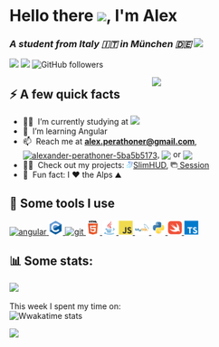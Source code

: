 
<h1>Hello there <a href="https://www.gautamkrishnar.com/"><img src="https://media.giphy.com/media/hvRJCLFzcasrR4ia7z/giphy.gif" width="25px"></a>, I'm Alex</h1>

<em><h3>A student from Italy 🇮🇹 in München 🇩🇪 <img src="https://media.giphy.com/media/WUlplcMpOCEmTGBtBW/giphy.gif" width="30"></h3></em>


[![](https://img.shields.io/badge/-alexperathoner-blue?style=flat-square&logo=Linkedin&logoColor=white&link=https://www.linkedin.com/in/alexander-perathoner-5ba5b5173/)](https://www.linkedin.com/in/alexander-perathoner-5ba5b5173)
![](https://komarev.com/ghpvc/?username=alexperathoner&label=Visitors)
![GitHub followers](https://img.shields.io/github/followers/alexperathoner?label=Follow&style=social)



<img align="right" src="http://pa1.narvii.com/6593/62e2a11c5bf52a5bf207cc120d8a4d34c63b8345_00.gif" width=50%>


## ⚡️ A few quick facts

- 👨‍🎓 &nbsp;I’m currently studying at <img src=https://cdn.freelogovectors.net/wp-content/uploads/2019/02/tum-logo.png height=12>
- 🌱 &nbsp;I’m learning Angular
- 📫 &nbsp;Reach me at **alex.perathoner@gmail.com**, <a href="https://www.linkedin.com/in/alexander-perathoner-5ba5b5173/" target="blank"><img align="center" src="https://raw.githubusercontent.com/rahuldkjain/github-profile-readme-generator/master/src/images/icons/Social/linked-in-alt.svg" alt="alexander-perathoner-5ba5b5173" height="12"/></a>, <a href="https://twitter.com/AlexPera0" target="blank"><img align="center" src="https://upload.wikimedia.org/wikipedia/it/archive/0/09/20160903181541%21Twitter_bird_logo.png" height="12" /></a> or 
<a href="https://instagram.com/alexperapera" target="blank"><img align="center" src="https://cdn-icons-png.flaticon.com/512/174/174855.png" height="12" /></a>
- 👨‍💻 &nbsp;Check out my projects: [<img src=https://github.com/AlexPerathoner/SlimHUD/raw/master/Screens/Icon1024.png height=12>SlimHUD](https://alexperathoner.github.io/SlimHUD/), [<img src=https://raw.githubusercontent.com/AlexPerathoner/Sessions/master/Sessions/Assets.xcassets/AppIcon.appiconset/512-1.png height=12> Session](https://github.com/AlexPerathoner/Sessions)
- 🎉 &nbsp;Fun fact: I ❤️ the Alps ⛰️


## 🚀 Some tools I use
<p align="left"><a href="https://angular.io" target="_blank"> <img src="https://angular.io/assets/images/logos/angular/angular.svg" alt="angular" height="27"/></a><a href="https://www.cprogramming.com/" target="_blank"> <img src="https://raw.githubusercontent.com/devicons/devicon/master/icons/c/c-original.svg" alt="c" height="25"/></a><a href="https://git-scm.com/" target="_blank"> <img src="https://www.vectorlogo.zone/logos/git-scm/git-scm-icon.svg" alt="git" height="25"/></a><a href="https://www.w3.org/html/" target="_blank"> <img src="https://raw.githubusercontent.com/devicons/devicon/master/icons/html5/html5-original-wordmark.svg" alt="html5" height="25"/></a><a href="https://www.java.com" target="_blank"> <img src="https://raw.githubusercontent.com/devicons/devicon/master/icons/java/java-original.svg" alt="java" height="25"/></a><a href="https://developer.mozilla.org/en-US/docs/Web/JavaScript" target="_blank"> <img src="https://raw.githubusercontent.com/devicons/devicon/master/icons/javascript/javascript-original.svg" alt="javascript" height="25"/></a><a href="https://www.mysql.com/" target="_blank"> <img src="https://raw.githubusercontent.com/devicons/devicon/master/icons/mysql/mysql-original-wordmark.svg" alt="mysql" height="25"/></a><a href="https://www.python.org" target="_blank"> <img src="https://raw.githubusercontent.com/devicons/devicon/master/icons/python/python-original.svg" alt="python" height="25"/></a><a href="https://developer.apple.com/swift/" target="_blank"> <img src="https://raw.githubusercontent.com/devicons/devicon/master/icons/swift/swift-original.svg" alt="swift" height="25"/></a><a href="https://www.typescriptlang.org/" target="_blank"> <img src="https://raw.githubusercontent.com/devicons/devicon/master/icons/typescript/typescript-original.svg" alt="typescript" height="25"/></a></p>

## 📊 Some stats:

![](https://github-readme-stats-ten-gilt.vercel.app/api?username=AlexPerathoner&count_private=true&show_icons=true&hide_title=true&hide_border=true&langs_count=5&bg_color=00000000&text_color=555&include_all_commits=true)

This week I spent my time on:<br>
![Wwakatime stats](https://github-readme-stats.vercel.app/api/wakatime?username=AlexPera&hide_title=true&hide_border=true&langs_count=5&bg_color=00000000&text_color=666)

![](https://hit.yhype.me/github/profile?user_id=31958579)
